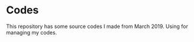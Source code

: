 # Codes

This repository has some source codes I made from March 2019.
Using for managing my codes.

